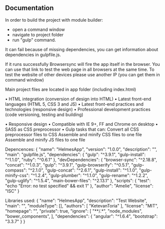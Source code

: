 Documentation
-------------

In order to build the project with module builder:
* open a command window
* navigate to project folder
* run "gulp" command.

It can fail because of missing dependencies, you can get information about dependencies in gulpfile.js.

If it runs successfully Browsersync will fire the app itself in the browser. 
You can use that link to test the web page in all browsers at the same time.
To test the website of other devices please use another IP (you can get them in command window)

Main project files are located in app folder (including index.html)


•	HTML integration (conversion of design into HTML)
•	Latest front-end languages (HTML 5, CSS 3 and JS)
•	Latest front-end practices and technologies (responsive design)
•	Professional development practices (code versioning, testing and building)


•	Responsive design
•	Compatible with IE 9+, FF and Chrome on desktop
•	SASS as CSS preprocessor
•	Gulp tasks that can:
		Convert all CSS preprocessor files to CSS
		Assemble and minify CSS files to one file
		Assemble and minify JS files to one file

Depencences:
{
  "name": "HelmesApp",
  "version": "1.0.0",
  "description": "",
  "main": "gulpfile.js",
  "dependencies": {
    "gulp": "^3.9.1",
    "gulp-install": "^1.1.0",
    "ruby": "^0.6.1"
  },
  "devDependencies": {
    "browser-sync": "^2.18.8",
    "concat": "^1.0.3",
    "gulp": "^3.9.1",
    "gulp-browserify": "^0.5.1",
    "gulp-compass": "^2.1.0",
    "gulp-concat": "^2.6.1",
    "gulp-install": "^1.1.0",
    "gulp-minify-css": "^1.2.4",
    "gulp-plumber": "^1.1.0",
    "gulp-rename": "^1.2.2",
    "gulp-uglify": "^1.5.4",
    "main-bower-files": "^2.13.1"
  },
  "scripts": {
    "test": "echo \"Error: no test specified\" && exit 1"
  },
  "author": "Amelie",
  "license": "ISC"
}

Libraries used:
{
  "name": "HelmesApp",
  "description": "Test Website",
  "main": "",
  "moduleType": [],
  "authors": [
    "KetevanToria"
  ],
  "license": "MIT",
  "homepage": "",
  "private": true,
  "ignore": [
    "**/.*",
    "node_modules",
    "bower_components",
  ],
  "dependencies": {
    "angular": "^1.6.4",
    "bootstrap": "3.3.7"
  }
}